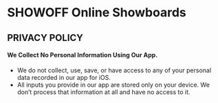 
# SHOWOFF Online Showboards
## PRIVACY POLICY

#### We Collect No Personal Information Using Our App.
* We do not collect, use, save, or have access to any of your personal data recorded in our app for iOS.
* All inputs you provide in our app are stored only on your device. We don’t process that information at all and have no access to it.
